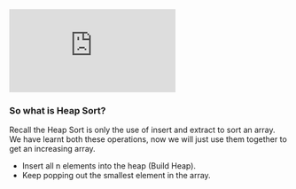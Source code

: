  
<iframe src="https://www.youtube.com/embed/PSDztNb-b8k" frameborder="0" allow="autoplay; encrypted-media" allowfullscreen></iframe>

### So what is Heap Sort?
Recall the Heap Sort is only the use of insert and extract to sort an array. We have learnt both these operations, now we will just use them together to get an increasing array.

   - Insert all n elements into the heap (Build Heap).
   - Keep popping out the smallest element in the array.

